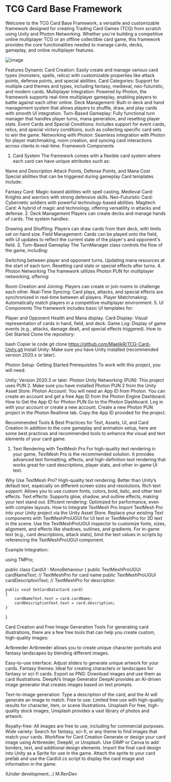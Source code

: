 # TCG Card Base Framework
Welcome to the TCG Card Base Framework, a versatile and customizable framework designed for creating Trading Card Games (TCG) from scratch using Unity and Photon Networking. Whether you're building a competitive online multiplayer TCG or an offline 
collectible card game, this framework provides the core functionalities needed to manage cards, decks, gameplay, and online multiplayer features.

![image](https://github.com/user-attachments/assets/64b2da36-1c11-4252-a4a5-508356f1cd0d)


Features
Dynamic Card Creation: Easily create and manage various card types (monsters, spells, relics) with customizable properties like attack points, defense points, and special abilities.
Card Categories: Support for multiple card themes and types, including fantasy, medieval, neo-futuristic, and modern cards.
Multiplayer Integration: Powered by Photon, the framework supports real-time multiplayer gameplay, enabling players to battle against each other online.
Deck Management: Built-in deck and hand management system that allows players to shuffle, draw, and play cards with smooth UI integration.
Turn-Based Gameplay: Fully functional turn manager that handles player turns, mana generation, and resetting player stats.
Event Cards and Special Conditions: Includes support for event cards, relics, and special victory conditions, such as collecting specific card sets to win the game.
Networking with Photon: Seamless integration with Photon for player matchmaking, room creation, and syncing card interactions across clients in real-time.
Framework Components
1. Card System
The framework comes with a flexible card system where each card can have unique attributes such as:

Name and Description
Attack Points, Defense Points, and Mana Cost
Special abilities that can be triggered during gameplay
Card templates include:

Fantasy Card: Magic-based abilities with spell casting.
Medieval Card: Knights and warriors with strong defensive skills.
Neo-Futuristic Card: Cybernetic soldiers with powerful technology-based abilities.
Magitech Card: A hybrid of magic and technology, offering versatility in attacks and defense.
2. Deck Management
Players can create decks and manage hands of cards. The system handles:

Drawing and Shuffling: Players can draw cards from their deck, with limits set on hand size.
Field Management: Cards can be played onto the field, with UI updates to reflect the current state of the player's and opponent's field.
3. Turn-Based Gameplay
The TurnManager class controls the flow of the game, including:

Switching between player and opponent turns.
Updating mana resources at the start of each turn.
Resetting card stats or special effects after turns.
4. Photon Networking
The framework utilizes Photon PUN for multiplayer networking, offering:

Room Creation and Joining: Players can create or join rooms to challenge each other.
Real-Time Syncing: Card plays, attacks, and special effects are synchronized in real-time between all players.
Player Matchmaking: Automatically match players in a competitive multiplayer environment.
5. UI Components
The framework includes basic UI templates for:

Player and Opponent Health and Mana display.
Card Display: Visual representation of cards in hand, field, and deck.
Game Log: Display of game events (e.g., attacks, damage dealt, and special effects triggered).
How to Get Started
Clone the repository:

bash
Copier le code
git clone https://github.com/MaelikR/TCG-Card-Unity.git
Install Unity: Make sure you have Unity installed (recommended version 2020.x or later).

Photon Setup:
Getting Started
Prerequisites
To work with this project, you will need:

Unity: Version 2020.3 or later.
Photon Unity Networking (PUN): This project uses PUN 2. Make sure you have installed Photon PUN 2 from the Unity Asset Store.
Photon Account: You will need an App ID from Photon. You can create an account and get a free App ID from the Photon Engine Dashboard.
How to Get the App ID for Photon PUN
Go to the Photon Dashboard.
Log in with your account or create a new account.
Create a new Photon PUN project in the Photon Realtime tab.
Copy the App ID provided for the project.

Recommended Tools & Best Practices for Text, Assets, UI, and Card Creation
In addition to the core gameplay and animation setup, here are some best practices and recommended tools to enhance the visual and text elements of your card game.

1. Text Rendering with TextMesh Pro
For high-quality text rendering in your game, TextMesh Pro is the recommended solution. It provides advanced text formatting, effects, and high-definition text rendering that works great for card descriptions, player stats, and other in-game UI text.

Why Use TextMesh Pro?
High-quality text rendering: Better than Unity’s default text, especially on different screen sizes and resolutions.
Rich text support: Allows you to use custom fonts, colors, bold, italic, and other text effects.
Text effects: Supports glow, shadow, and outline effects, making your text stand out.
Efficient rendering: Optimized for performance, even with complex layouts.
How to Integrate TextMesh Pro
Import TextMesh Pro into your Unity project via the Unity Asset Store.
Replace your existing Text components with TextMeshProUGUI for UI text or TextMeshPro for 3D text in the scene.
Use the TextMeshProUGUI inspector to customize fonts, sizes, alignment, and effects like shadows, outlines, and gradients.
For in-game text (e.g., card descriptions, attack stats), bind the text values in scripts by referencing the TextMeshProUGUI component.

Example Integration:

using TMPro;

public class CardUI : MonoBehaviour
{
    public TextMeshProUGUI cardNameText;  // TextMeshPro for card name
    public TextMeshProUGUI cardDescriptionText;  // TextMeshPro for description

    public void SetCardData(Card card)
    {
        cardNameText.text = card.cardName;
        cardDescriptionText.text = card.description;
    }
}

Card Creation and Free Image Generation Tools
For generating card illustrations, there are a few free tools that can help you create custom, high-quality images:

Artbreeder
Artbreeder allows you to create unique character portraits and fantasy landscapes by blending different images.

Easy-to-use interface: Adjust sliders to generate unique artwork for your cards.
Fantasy themes: Ideal for creating characters or landscapes for fantasy or sci-fi cards.
Export as PNG: Download images and use them as card illustrations.
DeepAI’s Image Generator
DeepAI provides an AI-driven image generator that creates images based on text prompts.

Text-to-image generation: Type a description of the card, and the AI will generate an image to match.
Free to use: Limited free use with high-quality results for character, item, or scene illustrations.
Unsplash
For free, high-quality stock images, Unsplash provides a vast library of photos and artwork.

Royalty-free: All images are free to use, including for commercial purposes.
Wide variety: Search for fantasy, sci-fi, or any theme to find images that match your cards.
Workflow for Card Creation
Generate or design your card image using Artbreeder, DeepAI, or Unsplash.
Use GIMP or Canva to add borders, text, and additional design elements.
Import the final card design into Unity as a Sprite for use in the game.
Attach the sprite to your card prefab and use the CardUI.cs script to display the card image and information in the game.

(Under development...)
M.RenDev
